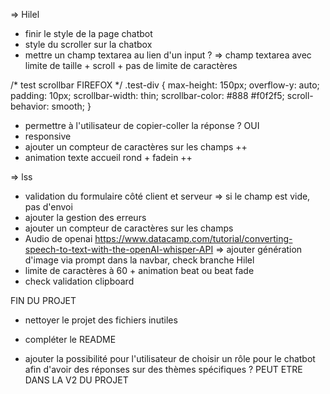 => Hilel
- finir le style de la page chatbot 
- style du scroller sur la chatbox
- mettre un champ textarea au lien d'un input ?
=> champ textarea avec limite de taille + scroll + pas de limite de caractères

/* test scrollbar FIREFOX */
.test-div {
    max-height: 150px;
    overflow-y: auto;
    padding: 10px;
    scrollbar-width: thin;
    scrollbar-color: #888 #f0f2f5;
    scroll-behavior: smooth;
}

- permettre à l'utilisateur de copier-coller la réponse ? OUI
- responsive
- ajouter un compteur de caractères sur les champs ++
- animation texte accueil rond + fadein ++

=> lss
- validation du formulaire côté client et serveur => si le champ est vide, pas d'envoi 
- ajouter la gestion des erreurs
- ajouter un compteur de caractères sur les champs 
- Audio de openai 
https://www.datacamp.com/tutorial/converting-speech-to-text-with-the-openAI-whisper-API
=> ajouter génération d'image via prompt dans la navbar, check branche Hilel
- limite de caractères à 60
<i class="fa-regular fa-image"></i> + animation beat ou beat fade
- check validation clipboard

FIN DU PROJET
- nettoyer le projet des fichiers inutiles
- compléter le README

- ajouter la possibilité pour l'utilisateur de choisir un rôle pour le chatbot afin d'avoir des réponses sur des thèmes spécifiques ? PEUT ETRE DANS LA V2 DU PROJET
